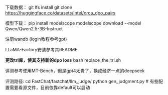 下载数据：
git lfs install
git clone https://huggingface.co/datasets/Intel/orca_dpo_pairs

模型下载：
pip install modelscope
modelscope 
download --model Qwen/Qwen2.5-3B-Instruct

注册wandb (login教程参考gpt)

LLaMA-Factory安装参考其README

**更改trl库，使其支持新的dpo loss**
bash replace_the_trl.sh

评测参考使用MT-Bench，但是gpt4太贵了，换成经济一点的deepseek

评测路径: 
cd FastChat/fastchat/llm_judge/
python gen_judgment.py # 有些配置需要看源文件，目前依靠default可以启动

